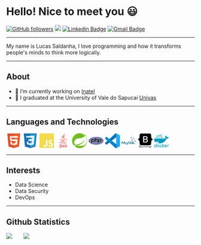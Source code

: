 # Hello! Nice to meet you 😃

[![GitHub followers](https://img.shields.io/github/followers/BlazeF35?style=social)](https://github.com/BlazeF35?tab=followers)
![](https://komarev.com/ghpvc/?username=BlazeF35&color=006bed)
[![Linkedin Badge](https://img.shields.io/badge/-Lucas%20Saldanha-006bed?style=flat-square&logo=Linkedin&logoColor=white&link=https://www.linkedin.com/in/lucas-saldanha-baa4711b4/)](https://www.linkedin.com/in/lucas-saldanha-baa4711b4/) 
[![Gmail Badge](https://img.shields.io/badge/-lucassaldanha357@gmail.com-006bed?style=flat-square&logo=Gmail&logoColor=white&link=mailto:lucassaldanha357@gmail.com)](mailto:lucassaldanha357@gmail.com)

---------------------------------------------------------------------------------------------------------------------------------------------------------------------------------

My name is Lucas Saldanha, I love programming and how it transforms people's minds to think more logically.

---------------------------------------------------------------------------------------------------------------------------------------------------------------------------------

## About

- 🎤 I’m currently working on  [Inatel](https://inatel.br/home/)
- 🏢 I graduated at the University of Vale do Sapucaí  [Univas](https://www.univas.edu.br/index_univas_1.asp)

---------------------------------------------------------------------------------------------------------------------------------------------------------------------------------

## Languages and Technologies
<p align="left">
  <img src="https://github.com/devicons/devicon/blob/master/icons/html5/html5-original.svg" alt="dart" width="40" height="40" />
  <img src="https://github.com/devicons/devicon/blob/master/icons/css3/css3-original.svg" alt="javascript" width="40" height="40"/>
  <img src="https://github.com/devicons/devicon/blob/master/icons/javascript/javascript-plain.svg" alt="javascript" width="40" height="40"/>
  <img src="https://github.com/devicons/devicon/blob/master/icons/java/java-plain-wordmark.svg" alt="java" width="40" height="40"/>
  <img src="https://github.com/devicons/devicon/blob/master/icons/spring/spring-original.svg" alt="spring" width="40" height="40"/>
  <img src="https://github.com/devicons/devicon/blob/master/icons/php/php-original.svg" alt="php" width="40" height="40" />
  <img src="https://github.com/devicons/devicon/blob/master/icons/vscode/vscode-original.svg" alt="codeigniter" width="40" height="40" />
  <img src="https://github.com/devicons/devicon/blob/master/icons/mysql/mysql-plain-wordmark.svg" alt="mysql" width="40" height="40"/>
  <img src="https://github.com/devicons/devicon/blob/master/icons/bootstrap/bootstrap-plain-wordmark.svg" alt="postgresql" width="40" height="40"/>
  <img src="https://github.com/devicons/devicon/blob/master/icons/docker/docker-plain-wordmark.svg" alt="docker" width="40" height="40"/>
</p>

---------------------------------------------------------------------------------------------------------------------------------------------------------------------------------

## Interests
- Data Science
- Data Security
- DevOps

---------------------------------------------------------------------------------------------------------------------------------------------------------------------------------

## Github Statistics

<p>
  <img height="165" src="https://github-readme-stats.vercel.app/api?username=BlazeF35&show_icons=true&theme=great-gatsby">ㅤㅤ 
  <img src="https://github-readme-stats.vercel.app/api/top-langs/?username=BlazeF35&layout=compact&langs_count=6&theme=great-gatsby">
</p>
